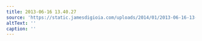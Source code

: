 ```yaml
---
title: 2013-06-16 13.40.27
source: 'https://static.jamesdigioia.com/uploads/2014/01/2013-06-16-13-40-27-scaled.jpg'
altText: ''
caption: ''
---
```


